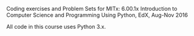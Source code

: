 Coding exercises and Problem Sets for MITx: 6.00.1x Introduction to Computer Science and Programming Using Python, EdX, Aug-Nov 2016

All code in this course uses Python 3.x.
